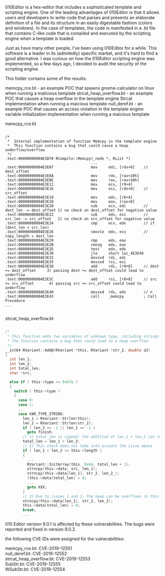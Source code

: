 010Editor is a hex-editor that includes a sophisticated template and scripting engine.
One of the leading advantages of 010Editor is that it allows users and developers to write code that parses and presents an elaborate definition of a file and its structure in an easily digestable fashion (colors and windows). 
In the case of templates, the code is manifested in a .bt file that contains C-like code that is compiled and executed by the scripting engine when a template is loaded.

Just as have many other people, I've been using 010Editor for a while. This software is a leader in its (admitedly) specific market, and it's hard to find a good alternative.
I was curious on how the 010Editor scripting engine was implemented, so a few days ago, I decided to audit the security of the scripting engine.

This folder contains some of the results:

memcpy_rce.bt - an example POC that spawns gnome-calculator on linux when running a malicious template
strcat_heap_overflow.bt - an example POC that causes a heap overflow in the template engine Strcat implementation when running a maicious template
null_deref.bt - an example POC that causes an access violation in the template engine variable initialization implementation when running a maicious template

memcpy_rce.bt

```Assembly

/*
 *  Internal implementation of function Memcpy in the template engine
 *  This function contains a bug that could cause a heap underflow/overflow
 */
.text:00000000004E3D70 RCompile::Memcpy(_node *, RList *)
                                       ...
.text:00000000004E3E07                 mov     edi, [rdx+8]    // dest_offset
.text:00000000004E3E0A                 mov     rdx, [rax+20h]
.text:00000000004E3E0E                 mov     rax, [rax+10h]
.text:00000000004E3E12                 mov     ecx, [r9+4]
.text:00000000004E3E16                 mov     esi, [rdx+8]    // src_offset
.text:00000000004E3E19                 mov     edx, [r8+4]
.text:00000000004E3E1D                 mov     eax, [rax+8]
.text:00000000004E3E20                 sub     ecx, edi        // dest_len -= dest_offset 1) no check on dest_offset for negative value
.text:00000000004E3E22                 sub     edx, esi        // src_len -= src_offset   2) no check on src_offset for negative value
.text:00000000004E3E24                 cmp     ecx, edx        // if (dest_len < src_len)
.text:00000000004E3E26                 cmovle  edx, ecx        //   copy_length = dest_len
.text:00000000004E3E29                 cmp     edx, eax        
.text:00000000004E3E2B                 cmovg   edx, eax        
.text:00000000004E3E2E                 test    edx, edx        
.text:00000000004E3E30                 jle     short loc_4E3E48 
.text:00000000004E3E32                 movsxd  rdi, edi        
.text:00000000004E3E35                 movsxd  rsi, esi        
.text:00000000004E3E38                 add     rdi, [r9+8]     // dest += dest_offset     3) passing dest += dest_offset could lead to underflow
.text:00000000004E3E3C                 add     rsi, [r8+8]     // src += src_offset       4) passing src += src_offset could lead to underflow
.text:00000000004E3E40                 movsxd  rdx, edx        // n
.text:00000000004E3E43                 call    _memcpy         ; Call Procedure
...


```

strcat_heap_overflow.bt

```C

/*
 * This function adds two variables of unknown type, including strings
 * The function contains a bug that could lead to a heap overflow
 */
__int64 RVariant::Add@(RVariant *this, RVariant *str_2, double a3)
{
  int len_1; 
  int len_2; 
  int total_len;
  char *src;

  else if ( this->type <= 0x67u )
  {
    switch ( this->type )
    {
      case 0:
      case 1:
      ...
      case VAR_TYPE_STRING:
        len_1 = RVariant::Strlen(this);
        len_2 = RVariant::Strlen(str_2);
        if ( len_2 == -1 || len_1 == -1 )
          goto finish;
        // 1) total_len is signed: the addition of len_1 + len_2 can result in a signed integer
        total_len = len_1 + len_2;
        // 2) This check does not take into account the issue above
        if ( len_1 + len_2 >= this->length )
        {
          ...
          RVariant::InitArray(this, 0x64, total_len + 1);
          strncpy(this->data, src, len_1);
          strncpy(this->data[len_1], str_2, len_2_);
          (this->data[total_len] = 0;
          ...
          goto XXX;
        }
        // 3) Due to issues 1 and 2, the heap can be overflown in this strcpy
        strncpy(this->data[len_1], str_2, len_2);
        this->data[total_len] = 0;
        break;
        ...

```

010 Editor version 9.0.1 is affected by these vulnerabilities.
The bugs were reported and fixed in version 9.0.2.

the following CVE IDs were assigned for the vulnerabilities:

memcpy_rce.bt: CVE-2019-12551  
null_deref.bt: CVE-2019-12552  
strcat_heap_overflow.bt: CVE-2019-12553  
SubStr.bt: CVE-2019-12555  
WSubStr.bt: CVE-2019-12554
